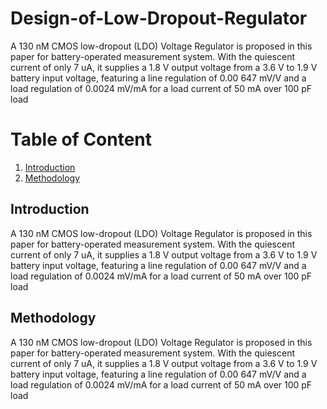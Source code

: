 # Design-of-Low-Dropout-Regulator
A 130 nM CMOS low-dropout (LDO) Voltage Regulator is proposed in this paper for battery-operated measurement system. With the quiescent current of only 7 uA, it supplies a 1.8 V output voltage from a 3.6 V to 1.9 V battery input voltage, featuring a line regulation of 0.00 647 mV/V  and a load regulation of 0.0024 mV/mA for a load current of 50 mA over 100 pF load

# Table of Content

1. [Introduction](#Introduction)
2. [Methodology](#Methodology) 




## Introduction 


A 130 nM CMOS low-dropout (LDO) Voltage Regulator is proposed in this paper for battery-operated measurement system. With the quiescent current of only 7 uA, it supplies a 1.8 V output voltage from a 3.6 V to 1.9 V battery input voltage, featuring a line regulation of 0.00 647 mV/V  and a load regulation of 0.0024 mV/mA for a load current of 50 mA over 100 pF load


## Methodology 

A 130 nM CMOS low-dropout (LDO) Voltage Regulator is proposed in this paper for battery-operated measurement system. With the quiescent current of only 7 uA, it supplies a 1.8 V output voltage from a 3.6 V to 1.9 V battery input voltage, featuring a line regulation of 0.00 647 mV/V  and a load regulation of 0.0024 mV/mA for a load current of 50 mA over 100 pF load
